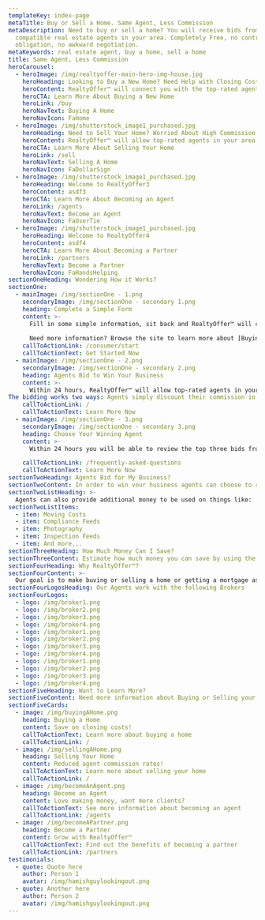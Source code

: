 ```yaml
---
templateKey: index-page
metaTitle: Buy or Sell a Home. Same Agent, Less Commission
metaDescription: Need to buy or sell a home? You will receive bids from
  compatible real estate agents in your area. Completely Free, no contracts, no
  obligation, no awkward negotiation.
metaKeywords: real estate agent, buy a home, sell a home
title: Same Agent, Less Commission
heroCarousel:
  - heroImage: /img/realtyoffer-main-hero-img-house.jpg
    heroHeading: Looking to Buy a New Home? Need Help with Closing Costs?
    heroContent: RealtyOffer™ will connect you with the top-rated agents in your area that will offer part of their commission in order to represent you! Welcome to RealtyOffer™.
    heroCTA: Learn More About Buying a New Home
    heroLink: /buy
    heroNavText: Buying A Home
    heroNavIcon: FaHome
  - heroImage: /img/shutterstock_image1_purchased.jpg
    heroHeading: Need to Sell Your Home? Worried About High Commission Costs?
    heroContent: RealtyOffer™ will allow top-rated agents in your area to reduce their commission in order to represent you!
    heroCTA: Learn More About Selling Your Home
    heroLink: /sell
    heroNavText: Selling A Home
    heroNavIcon: FaDollarSign
  - heroImage: /img/shutterstock_image1_purchased.jpg
    heroHeading: Welcome to RealtyOffer3
    heroContent: asdf3
    heroCTA: Learn More About Becoming an Agent
    heroLink: /agents
    heroNavText: Become an Agent
    heroNavIcon: FaUserTie
  - heroImage: /img/shutterstock_image1_purchased.jpg
    heroHeading: Welcome to RealtyOffer4
    heroContent: asdf4
    heroCTA: Learn More About Becoming a Partner
    heroLink: /partners
    heroNavText: Become a Partner
    heroNavIcon: FaHandsHelping
sectionOneHeading: Wondering How it Works?
sectionOne:
  - mainImage: /img/sectionOne - 1.png
    secondaryImage: /img/sectionOne - secondary 1.png
    heading: Complete a Simple Form
    content: >-
      Fill in some simple information, sit back and RealtyOffer™ will connect you with a certified and vetted agent, while removing the upfront negotiation.
      
      Need more information? Browse the site to learn more about [Buying a Home](/buy) or [Selling Your Home](/sell).
    callToActionLink: /consumer/start
    callToActionText: Get Started Now
  - mainImage: /img/sectionOne - 2.png
    secondaryImage: /img/sectionOne - secondary 2.png
    heading: Agents Bid to Win Your Business
    content: >-
      Within 24 hours, RealtyOffer™ will allow top-rated agents in your area the opportunity to bid and win your business.
The bidding works two ways: Agents simply discount their commission in order to sell your home or offer part of their commission towards your closing costs when you purchase a home – this means less money you bring to the closing table.
    callToActionLink: /
    callToActionText: Learn More Now
  - mainImage: /img/sectionOne - 3.png
    secondaryImage: /img/sectionOne - secondary 3.png
    heading: Choose Your Winning Agent
    content: >-
      Within 24 hours you will be able to review the top three bids from compatible agents in your area. Choose the best offer and simply get connected, while removing the upfront awkward negotiation. 

    callToActionLink: /frequently-asked-questions
    callToActionText: Learn More Now
sectionTwoHeading: Agents Bid for My Business?
sectionTwoContent: In order to win vour husiness agents can choose to reduce their commission on the sale of your home, or on the purchase of a new home, the agent can contribute part of their commission to be used towards your closing costs--this means less money that you bring to the table!
sectionTwoListHeading: >-
  Agents can also provide additional money to be used on things like:
sectionTwoListItems:
  - item: Moving Costs
  - item: Compliance Feeds
  - item: Photography
  - item: Inspection Feeds
  - item: And more...
sectionThreeHeading: How Much Money Can I Save?
sectionThreeContent: Estimate how much money you can save by using the calculators below. RealtyOffer™ is a completely free platform--No contracts, No obligations, and No awkward negotiations
sectionFourHeading: Why RealtyOffer™?
sectionFourContent: >-
  Our goal is to make buving or selling a home or getting a mortgage as easv and stress free as possible. Our AI digitized platform is designed to educate & empower the consumer and connect you with top-rated certified agents while saving thousands of dollars in the process.
sectionFourLogosHeading: Our Agents work with the following Brokers
sectionFourLogos:
  - logo: /img/broker1.png
  - logo: /img/broker2.png
  - logo: /img/broker3.png
  - logo: /img/broker4.png
  - logo: /img/broker1.png
  - logo: /img/broker2.png
  - logo: /img/broker3.png
  - logo: /img/broker4.png
  - logo: /img/broker1.png
  - logo: /img/broker2.png
  - logo: /img/broker3.png
  - logo: /img/broker4.png
sectionFiveHeading: Want to Learn More?
sectionFiveContent: Need more information about Buying or Selling your home? Or just want to hear from previous clients, click below to learn more.
sectionFiveCards:
  - image: /img/buyingAHome.png
    heading: Buying a Home
    content: Save on closing costs!
    callToActionText: Learn more about buying a home
    callToActionLink: /
  - image: /img/sellingAHome.png
    heading: Selling Your Home
    content: Reduced agent commission rates!
    callToActionText: Learn more about selling your home
    callToActionLink: /
  - image: /img/becomeAnAgent.png
    heading: Become an Agent
    content: Love making money, want more clients?
    callToActionText: See more information about becoming an agent
    callToActionLink: /agents
  - image: /img/becomeAPartner.png
    heading: Become a Partner
    content: Grow with RealtyOffer™
    callToActionText: Find out the benefits of becoming a partner
    callToActionLink: /partners
testimonials:
  - quote: Quote here
    author: Person 1
    avatar: /img/hamishguylookingout.png
  - quote: Another here
    author: Person 2
    avatar: /img/hamishguylookingout.png
---
```

